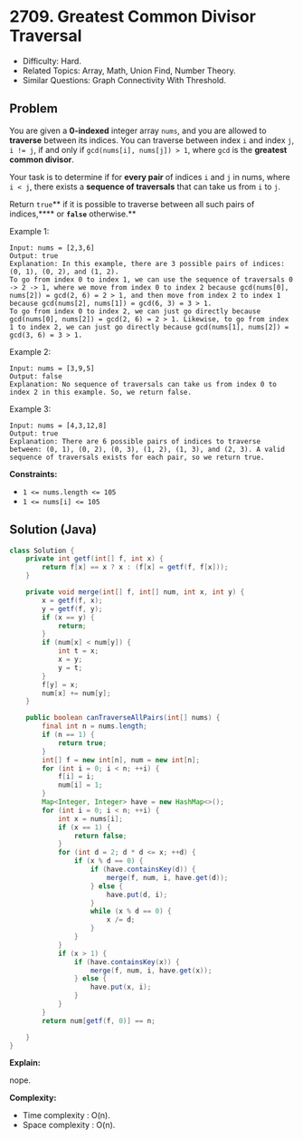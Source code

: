 # 2709. Greatest Common Divisor Traversal

- Difficulty: Hard.
- Related Topics: Array, Math, Union Find, Number Theory.
- Similar Questions: Graph Connectivity With Threshold.

## Problem

You are given a **0-indexed** integer array `nums`, and you are allowed to **traverse** between its indices. You can traverse between index `i` and index `j`, `i != j`, if and only if `gcd(nums[i], nums[j]) > 1`, where `gcd` is the **greatest common divisor**.

Your task is to determine if for **every pair** of indices `i` and `j` in nums, where `i < j`, there exists a **sequence of traversals** that can take us from `i` to `j`.

Return `true`** if it is possible to traverse between all such pairs of indices,\*\*** or **`false`** otherwise.\*\*

Example 1:

```
Input: nums = [2,3,6]
Output: true
Explanation: In this example, there are 3 possible pairs of indices: (0, 1), (0, 2), and (1, 2).
To go from index 0 to index 1, we can use the sequence of traversals 0 -> 2 -> 1, where we move from index 0 to index 2 because gcd(nums[0], nums[2]) = gcd(2, 6) = 2 > 1, and then move from index 2 to index 1 because gcd(nums[2], nums[1]) = gcd(6, 3) = 3 > 1.
To go from index 0 to index 2, we can just go directly because gcd(nums[0], nums[2]) = gcd(2, 6) = 2 > 1. Likewise, to go from index 1 to index 2, we can just go directly because gcd(nums[1], nums[2]) = gcd(3, 6) = 3 > 1.
```

Example 2:

```
Input: nums = [3,9,5]
Output: false
Explanation: No sequence of traversals can take us from index 0 to index 2 in this example. So, we return false.
```

Example 3:

```
Input: nums = [4,3,12,8]
Output: true
Explanation: There are 6 possible pairs of indices to traverse between: (0, 1), (0, 2), (0, 3), (1, 2), (1, 3), and (2, 3). A valid sequence of traversals exists for each pair, so we return true.
```

**Constraints:**

- `1 <= nums.length <= 105`
- `1 <= nums[i] <= 105`

## Solution (Java)

```java
class Solution {
    private int getf(int[] f, int x) {
        return f[x] == x ? x : (f[x] = getf(f, f[x]));
    }

    private void merge(int[] f, int[] num, int x, int y) {
        x = getf(f, x);
        y = getf(f, y);
        if (x == y) {
            return;
        }
        if (num[x] < num[y]) {
            int t = x;
            x = y;
            y = t;
        }
        f[y] = x;
        num[x] += num[y];
    }

    public boolean canTraverseAllPairs(int[] nums) {
        final int n = nums.length;
        if (n == 1) {
            return true;
        }
        int[] f = new int[n], num = new int[n];
        for (int i = 0; i < n; ++i) {
            f[i] = i;
            num[i] = 1;
        }
        Map<Integer, Integer> have = new HashMap<>();
        for (int i = 0; i < n; ++i) {
            int x = nums[i];
            if (x == 1) {
                return false;
            }
            for (int d = 2; d * d <= x; ++d) {
                if (x % d == 0) {
                    if (have.containsKey(d)) {
                        merge(f, num, i, have.get(d));
                    } else {
                        have.put(d, i);
                    }
                    while (x % d == 0) {
                        x /= d;
                    }
                }
            }
            if (x > 1) {
                if (have.containsKey(x)) {
                    merge(f, num, i, have.get(x));
                } else {
                    have.put(x, i);
                }
            }
        }
        return num[getf(f, 0)] == n;

    }
}

```

**Explain:**

nope.

**Complexity:**

- Time complexity : O(n).
- Space complexity : O(n).
